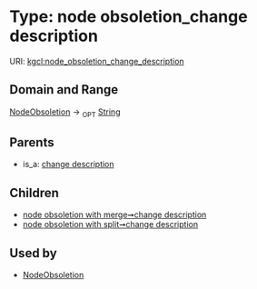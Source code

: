 
# Type: node obsoletion_change description




URI: [kgcl:node_obsoletion_change_description](http://w3id.org/kgclnode_obsoletion_change_description)


## Domain and Range

[NodeObsoletion](NodeObsoletion.md) ->  <sub>OPT</sub> [String](types/String.md)

## Parents

 *  is_a: [change description](change_description.md)

## Children

 *  [node obsoletion with merge➞change description](node_obsoletion_with_merge_change_description.md)
 *  [node obsoletion with split➞change description](node_obsoletion_with_split_change_description.md)

## Used by

 * [NodeObsoletion](NodeObsoletion.md)
